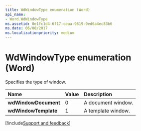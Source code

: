 ```yaml
---
title: WdWindowType enumeration (Word)
api_name:
- Word.WdWindowType
ms.assetid: 0e1fc1d4-6f17-ceaa-9819-9ed6a4ec83b6
ms.date: 06/08/2017
ms.localizationpriority: medium
---
```



# WdWindowType enumeration (Word)

Specifies the type of window.



|Name|Value|Description|
|:-----|:-----|:-----|
| **wdWindowDocument**|0|A document window.|
| **wdWindowTemplate**|1|A template window.|

[!include[Support and feedback](~/includes/feedback-boilerplate.md)]